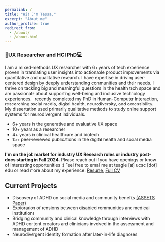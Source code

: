 ```yaml
---
permalink: /
title: "Hi! I'm Tessa."
excerpt: "About me"
author_profile: true
redirect_from: 
  - /about/
  - /about.html
---
```

### 📱UX Researcher and HCI PhD💻
I am a mixed-methods UX researcher with 6+ years of tech experience proven in translating user insights into actionable product improvements via quantitative and
qualitative research. I have expertise in driving user-centered design by deeply understanding communities and their needs. I thrive on tackling big and meaningful questions in the health tech space and am passionate about supporting well-being and inclusive technology experiences. I recently completed my PhD in Human-Computer Interaction, researching social media, digital health, neurodiversity, and accessibility. My dissertation used primarily qualitative methods to study online support systems for neurodivergent individuals.

- 6+ years in the generative and evaluative UX space
- 10+ years as a researcher
- 4+ years in clinical healthcare and biotech
- 15+ peer-reviewed publications in the digital health and social media space

**I'm on the job market for industry UX Research roles or industry post-docs starting in Fall 2024.** Please reach out if you have openings or know of interesting opportunities :) Feel free to email me at teagle [at] ucsc [dot] edu or read more about my experience: <a href="https://drive.google.com/file/d/1BAEb6ynPP49lkL_couNct3ezDAL7Pu_M/view?usp=sharing">Resume</a>, <a href="https://docs.google.com/document/d/1fVXjq2zpsLfV2D0ZVPjSc5PEJuSGxBjOFSl-BDnDwGc/edit?usp=sharing">Full CV</a>

## Current Projects
* Discovery of ADHD on social media and community benefits [(ASSETS Paper)](https://drive.google.com/file/d/1OBNMfZmTm036DeW_ZPJz7g6Q6IBvZRyj/view)
* Exploration of tensions between disabled communities and medical institutions
* Bridging community and clinical knowledge through interviews with ADHD content creators and clinicians involved in the assessment and management of ADHD
* Neurodivergent identity formation after later-in-life diagnoses
